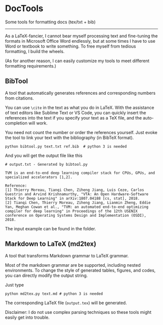 # DocTools

Some tools for formatting docs (tex/txt + bib)

-----------------------

As a LaTeX-fancier, I cannot bear myself processing text and fine-tuning the formats in Microsoft Office Word endlessly, but at some times I have to use Word or textbook to write something. To free myself from tedious formatting, I build the wheels.

(As for another reason, I can easily customize my tools to meet different formatting requirements.)

## BibTool
A tool that automatically generates references and corresponding numbers from citations.

You can use `\cite` in the text as what you do in LaTeX. With the assistance of text editors like Sublime Text or VS Code, you can quickly insert the references into the text if you specify your text as a TeX file, and the auto-completion will work.

You need not count the number or order the references yourself. Just evoke the tool to link your text with the bibliography (in BibTeX format).

```
python bibtool.py text.txt ref.bib  # python 3 is needed
```

And you will get the output file like this
```
# output.txt - Generated by bibtool.py

TVM is an end-to-end deep learning compiler stack for CPUs, GPUs, and specialized accelerators [1,2].

Reference:
[1] Thierry Moreau, Tianqi Chen, Ziheng Jiang, Luis Ceze, Carlos Guestrin and Arvind Krishnamurthy, "VTA: An Open Hardware-Software Stack for Deep Learning" in arXiv:1807.04188 [cs, stat], 2018.
[2] Tianqi Chen, Thierry Moreau, Ziheng Jiang, Lianmin Zheng, Eddie Yan, Meghan Cowan et al., "TVM: an automated end-to-end optimizing compiler for deep learning" in Proceedings of the 12th USENIX conference on Operating Systems Design and Implementation (OSDI), 2018.
```

The input example can be found in the folder.


## Markdown to LaTeX (md2tex)
A tool that transforms Markdown grammar to LaTeX grammar.

Most of the markdown grammar are be supported, including nested environments. To change the style of generated tables, figures, and codes, you can directly modify the output string.

Just type

```
python md2tex.py text.md # python 3 is needed
```

The corresponding LaTeX file (`output.tex`) will be generated.


Disclaimer: I do not use complex parsing techniques so these tools might easily get into trouble.